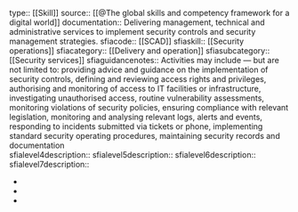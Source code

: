 type:: [[Skill]]
source:: [[@The global skills and competency framework for a digital world]]
documentation:: Delivering management, technical and administrative services to implement security controls and security management strategies.
sfiacode:: [[SCAD]]
sfiaskill:: [[Security operations]]
sfiacategory:: [[Delivery and operation]]
sfiasubcategory::  [[Security services]]
sfiaguidancenotes:: Activities may include — but are not limited to: providing advice and guidance on the implementation of security controls, defining and reviewing access rights and privileges, authorising and monitoring of access to IT facilities or infrastructure, investigating unauthorised access, routine vulnerability assessments, monitoring violations of security policies, ensuring compliance with relevant legislation, monitoring and analysing relevant logs, alerts and events, responding to incidents submitted via tickets or phone, implementing standard security operating procedures, maintaining security records and documentation   
sfialevel4description::
sfialevel5description::
sfialevel6description::
sfialevel7description::

-
-
-